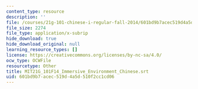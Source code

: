 ```yaml
---
content_type: resource
description: ''
file: /courses/21g-101-chinese-i-regular-fall-2014/601bd9b7acec519d4a5d510f2cc1cd06_MIT21G_101F14_Immersive_Environment_Chinese.srt
file_size: 2274
file_type: application/x-subrip
hide_download: true
hide_download_original: null
learning_resource_types: []
license: https://creativecommons.org/licenses/by-nc-sa/4.0/
ocw_type: OCWFile
resourcetype: Other
title: MIT21G_101F14_Immersive_Environment_Chinese.srt
uid: 601bd9b7-acec-519d-4a5d-510f2cc1cd06
---
```

